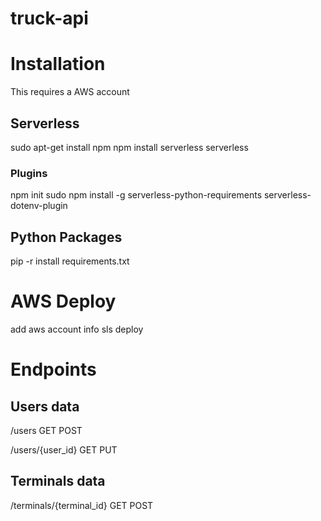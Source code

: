 # truck-api

# Installation
This requires a AWS account

## Serverless

sudo apt-get install npm
npm install serverless
serverless

### Plugins

npm init
sudo npm install -g serverless-python-requirements serverless-dotenv-plugin

## Python Packages

pip -r install requirements.txt

# AWS Deploy
add aws account info
sls deploy

# Endpoints

## Users data
/users
GET
POST

/users/{user_id}
GET
PUT

## Terminals data

/terminals/{terminal_id}
GET
POST